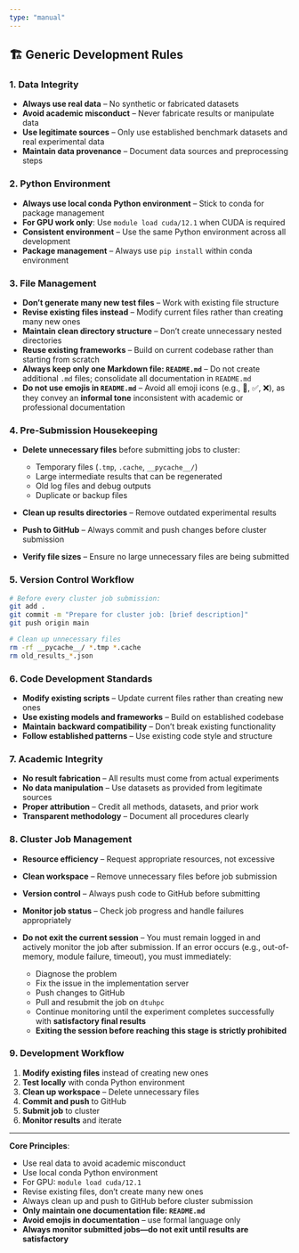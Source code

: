 ```yaml
---
type: "manual"
---
```


## 🏗️ **Generic Development Rules**

### **1. Data Integrity**

* **Always use real data** – No synthetic or fabricated datasets
* **Avoid academic misconduct** – Never fabricate results or manipulate data
* **Use legitimate sources** – Only use established benchmark datasets and real experimental data
* **Maintain data provenance** – Document data sources and preprocessing steps

### **2. Python Environment**

* **Always use local conda Python environment** – Stick to conda for package management
* **For GPU work only**: Use `module load cuda/12.1` when CUDA is required
* **Consistent environment** – Use the same Python environment across all development
* **Package management** – Always use `pip install` within conda environment

### **3. File Management**

* **Don’t generate many new test files** – Work with existing file structure
* **Revise existing files instead** – Modify current files rather than creating many new ones
* **Maintain clean directory structure** – Don’t create unnecessary nested directories
* **Reuse existing frameworks** – Build on current codebase rather than starting from scratch
* **Always keep only one Markdown file: `README.md`** – Do not create additional `.md` files; consolidate all documentation in `README.md`
* **Do not use emojis in `README.md`** – Avoid all emoji icons (e.g., 🚀, ✅, ❌), as they convey an **informal tone** inconsistent with academic or professional documentation

### **4. Pre-Submission Housekeeping**

* **Delete unnecessary files** before submitting jobs to cluster:

  * Temporary files (`.tmp`, `.cache`, `__pycache__/`)
  * Large intermediate results that can be regenerated
  * Old log files and debug outputs
  * Duplicate or backup files
* **Clean up results directories** – Remove outdated experimental results
* **Push to GitHub** – Always commit and push changes before cluster submission
* **Verify file sizes** – Ensure no large unnecessary files are being submitted

### **5. Version Control Workflow**

```bash
# Before every cluster job submission:
git add .
git commit -m "Prepare for cluster job: [brief description]"
git push origin main

# Clean up unnecessary files
rm -rf __pycache__/ *.tmp *.cache
rm old_results_*.json
```

### **6. Code Development Standards**

* **Modify existing scripts** – Update current files rather than creating new ones
* **Use existing models and frameworks** – Build on established codebase
* **Maintain backward compatibility** – Don’t break existing functionality
* **Follow established patterns** – Use existing code style and structure

### **7. Academic Integrity**

* **No result fabrication** – All results must come from actual experiments
* **No data manipulation** – Use datasets as provided from legitimate sources
* **Proper attribution** – Credit all methods, datasets, and prior work
* **Transparent methodology** – Document all procedures clearly

### **8. Cluster Job Management**

* **Resource efficiency** – Request appropriate resources, not excessive
* **Clean workspace** – Remove unnecessary files before job submission
* **Version control** – Always push code to GitHub before submitting
* **Monitor job status** – Check job progress and handle failures appropriately
* **Do not exit the current session** – You must remain logged in and actively monitor the job after submission.
  If an error occurs (e.g., out-of-memory, module failure, timeout), you must immediately:

  * Diagnose the problem
  * Fix the issue in the implementation server
  * Push changes to GitHub
  * Pull and resubmit the job on `dtuhpc`
  * Continue monitoring until the experiment completes successfully with **satisfactory final results**
  * **Exiting the session before reaching this stage is strictly prohibited**

### **9. Development Workflow**

1. **Modify existing files** instead of creating new ones
2. **Test locally** with conda Python environment
3. **Clean up workspace** – Delete unnecessary files
4. **Commit and push** to GitHub
5. **Submit job** to cluster
6. **Monitor results** and iterate

---

**Core Principles**:

* Use real data to avoid academic misconduct
* Use local conda Python environment
* For GPU: `module load cuda/12.1`
* Revise existing files, don’t create many new ones
* Always clean up and push to GitHub before cluster submission
* **Only maintain one documentation file: `README.md`**
* **Avoid emojis in documentation** – use formal language only
* **Always monitor submitted jobs—do not exit until results are satisfactory**